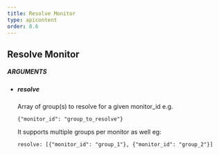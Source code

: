 ```yaml
---
title: Resolve Monitor
type: apicontent
order: 8.6
---
```


## Resolve Monitor

##### ARGUMENTS
<ul class="arguments">
  <li><h5>resolve</h5>
    <p>Array of group(s) to resolve for a given monitor_id e.g.</p>
    <code>{"monitor_id": "group_to_resolve"}</code>
    <p>It supports multiple groups per monitor as well eg:</p>
    <code>resolve: [{"monitor_id": "group_1"}, {"monitor_id": "group_2"}] </code></li>
  </li>
</ul>